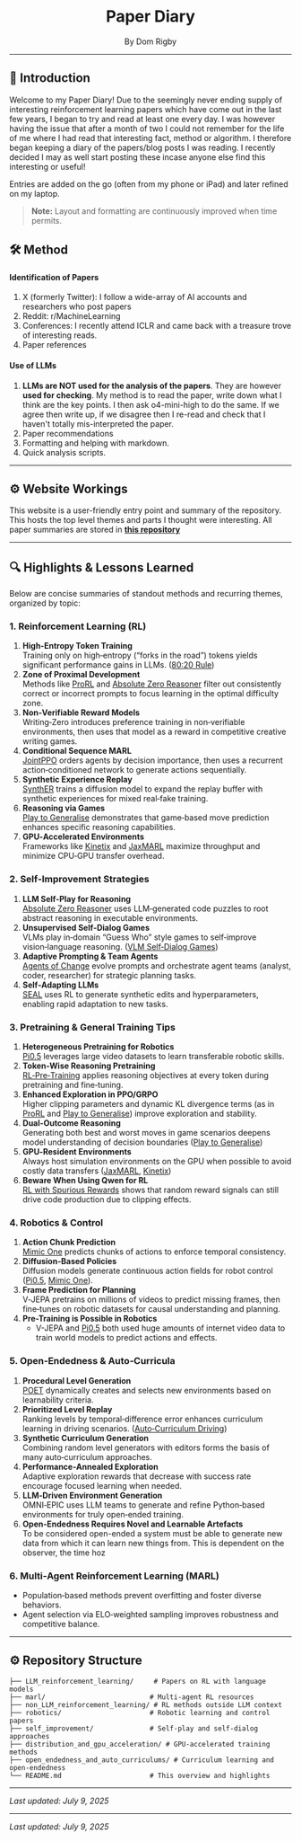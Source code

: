 <h1 align="center">Paper Diary</h1>

<p align="center">By Dom Rigby</p>

---

## 📌 Introduction

Welcome to my Paper Diary! Due to the seemingly never ending supply of interesting reinforcement learning papers which have come out in the last few years, I began
to try and read at least one every day. I was however having the issue that after a month of two I could not remember for the life of me where I had read that interesting fact,
method or algorithm. I therefore began keeping a diary of the papers/blog posts I was reading. I recently decided I may as well start posting these incase anyone else find this
interesting or useful!

Entries are added on the go (often from my phone or iPad) and later refined on my laptop.

> **Note:** Layout and formatting are continuously improved when time permits.


## 🛠️ Method

####  Identification of Papers
   1. X (formerly Twitter): I follow a wide-array of AI accounts and researchers who post papers
   2. Reddit: r/MachineLearning 
   3. Conferences: I recently attend ICLR and came back with a treasure trove of interesting reads.
   4. Paper references

#### Use of LLMs
   1. **LLMs are NOT used for the analysis of the papers**. They are however **used for checking**. My method is to read the paper, write down what I think are the key points. I then ask o4-mini-high
      to do the same. If we agree then write up, if we disagree then I re-read and check that I haven't totally mis-interpreted the paper. 
   2. Paper recommendations
   3. Formatting and helping with markdown.
   4. Quick analysis scripts.


---

## ⚙️ Website Workings

This website is a user-friendly entry point and summary of the repository. This hosts the top level themes and parts I thought were interesting.
All paper summaries are stored in **[this repository](https://github.com/domrigby/domrigby.github.io)**

---

## 🔍 Highlights & Lessons Learned

Below are concise summaries of standout methods and recurring themes, organized by topic:

### 1. Reinforcement Learning (RL)

1. **High‑Entropy Token Training**\
   Training only on high‑entropy (“forks in the road”) tokens yields significant performance gains in LLMs. ([80:20 Rule](LLM_reinforcement_learning/TokenEntropyRLVR.md))
2. **Zone of Proximal Development**\
   Methods like [ProRL](LLM_reinforcement_learning/ProlongedRL.md) and [Absolute Zero Reasoner](LLM_reinforcement_learning/AbsoluteZeroReasoner.md) filter out consistently correct or incorrect prompts to focus learning in the optimal difficulty zone.
3. **Non‑Verifiable Reward Models**\
   Writing‑Zero introduces preference training in non‑verifiable environments, then uses that model as a reward in competitive creative writing games.
4. **Conditional Sequence MARL**\
   [JointPPO](marl/JointPPO.md) orders agents by decision importance, then uses a recurrent action‑conditioned network to generate actions sequentially.
5. **Synthetic Experience Replay**\
   [SynthER](non_LLM_reinforcement_learning/SyntheticExperienceReplay.md) trains a diffusion model to expand the replay buffer with synthetic experiences for mixed real‑fake training.
6. **Reasoning via Games**\
   [Play to Generalise](LLM_reinforcement_learning/ReasoningThroughGames.md) demonstrates that game‑based move prediction enhances specific reasoning capabilities.
7. **GPU‑Accelerated Environments**\
   Frameworks like [Kinetix](distribution_and_gpu_acceleration/KInetixGeneralRL.md) and [JaxMARL](marl/JaxMARL.md) maximize throughput and minimize CPU‑GPU transfer overhead.

### 2. Self‑Improvement Strategies

1. **LLM Self‑Play for Reasoning**\
   [Absolute Zero Reasoner](LLM_reinforcement_learning/AbsoluteZeroReasoner.md) uses LLM‑generated code puzzles to root abstract reasoning in executable environments.
2. **Unsupervised Self‑Dialog Games**\
   VLMs play in‑domain “Guess Who” style games to self‑improve vision‑language reasoning. ([VLM Self‑Dialog Games](self_improvement/SelfDialogueGames.md))
3. **Adaptive Prompting & Team Agents**\
   [Agents of Change](LLM_reinforcement_learning/LLMsForStrategicPlanning.md) evolve prompts and orchestrate agent teams (analyst, coder, researcher) for strategic planning tasks.
4. **Self‑Adapting LLMs**\
   [SEAL](LLM_reinforcement_learning/SelfAdaptingLanguageModels.md) uses RL to generate synthetic edits and hyperparameters, enabling rapid adaptation to new tasks.

### 3. Pretraining & General Training Tips

1. **Heterogeneous Pretraining for Robotics**\
   [Pi0.5](robotics/Pi0.5VLA.md) leverages large video datasets to learn transferable robotic skills.
2. **Token‑Wise Reasoning Pretraining**\
   [RL‑Pre‑Training](LLM_reinforcement_learning/RLPretraining.md) applies reasoning objectives at every token during pretraining and fine‑tuning.
3. **Enhanced Exploration in PPO/GRPO**\
   Higher clipping parameters and dynamic KL divergence terms (as in [ProRL](LLM_reinforcement_learning/ProlongedRL.md) and [Play to Generalise](LLM_reinforcement_learning/ReasoningThroughGames.md)) improve exploration and stability.
4. **Dual‑Outcome Reasoning**\
   Generating both best and worst moves in game scenarios deepens model understanding of decision boundaries ([Play to Generalise](LLM_reinforcement_learning/ReasoningThroughGames.md))
5. **GPU‑Resident Environments**\
   Always host simulation environments on the GPU when possible to avoid costly data transfers ([JaxMARL](marl/JaxMARL.md), [Kinetix](distribution_and_gpu_acceleration/KInetixGeneralRL.md))
6. **Beware When Using Qwen for RL**\
   [RL with Spurious Rewards](LLM_reinforcement_learning/SpuriousRewardsRL.md) shows that random reward signals can still drive code production due to clipping effects.

### 4. Robotics & Control

1. **Action Chunk Prediction**\
   [Mimic One](robotics/MimicOneDexterousHand.md) predicts chunks of actions to enforce temporal consistency.
2. **Diffusion‑Based Policies**\
   Diffusion models generate continuous action fields for robot control ([Pi0.5](robotics/Pi0.5VLA.md), [Mimic One](robotics/MimicOneDexterousHand.md)).
3. **Frame Prediction for Planning**\
   V‑JEPA pretrains on millions of videos to predict missing frames, then fine‑tunes on robotic datasets for causal understanding and planning.
4. **Pre-Training is Possible in Robotics**
   * V-JEPA and [Pi0.5](robotics/Pi0.5VLA.md) both used huge amounts of internet video data to train world models to predict actions and effects.

### 5. Open‑Endedness & Auto‑Curricula

1. **Procedural Level Generation**\
   [POET](open_endedness_and_auto_curriculums/EnhancedPOETOpenEndedLearning.md) dynamically creates and selects new environments based on learnability criteria.
2. **Prioritized Level Replay**\
   Ranking levels by temporal‑difference error enhances curriculum learning in driving scenarios. ([Auto‑Curriculum Driving](open_endedness_and_auto_curriculums/AutoCurriculumAutonomousDriving.md))
3. **Synthetic Curriculum Generation**\
   Combining random level generators with editors forms the basis of many auto‑curriculum approaches.
4. **Performance‑Annealed Exploration**\
   Adaptive exploration rewards that decrease with success rate encourage focused learning when needed.
5. **LLM‑Driven Environment Generation**\
   OMNI‑EPIC uses LLM teams to generate and refine Python‑based environments for truly open‑ended training.
6. **Open-Endedness Requires Novel and Learnable Artefacts**\
   To be considered open-ended a system must be able to generate new data from which it can learn new things from. This is dependent on the observer, the time hoz

### 6. Multi‑Agent Reinforcement Learning (MARL)

- Population‑based methods prevent overfitting and foster diverse behaviors.
- Agent selection via ELO‑weighted sampling improves robustness and competitive balance.

---

## ⚙️ Repository Structure

```text
├── LLM_reinforcement_learning/     # Papers on RL with language models
├── marl/                          # Multi‑agent RL resources
├── non_LLM_reinforcement_learning/ # RL methods outside LLM context
├── robotics/                      # Robotic learning and control papers
├── self_improvement/              # Self‑play and self‑dialog approaches
├── distribution_and_gpu_acceleration/ # GPU‑accelerated training methods
├── open_endedness_and_auto_curriculums/ # Curriculum learning and open‑endedness
└── README.md                      # This overview and highlights
```

---

*Last updated: July 9, 2025*

&#x20;&#x20;

---

*Last updated: July 9, 2025*
